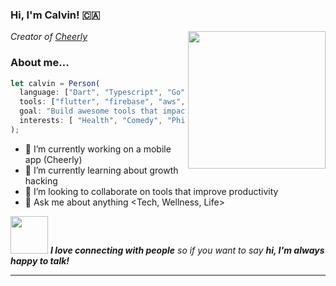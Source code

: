 ### Hi, I'm Calvin! 🇨🇦
<img align='right' src="https://media.giphy.com/media/pALw8LdftuqAw/giphy.gif" width="220">
<p><em>Creator of <a href="https://www.cheerly.app/">Cheerly</a></em></p>

### About me...  

```javascript
let calvin = Person(
  language: ["Dart", "Typescript", "Go", "Bash"],
  tools: ["flutter", "firebase", "aws", "docker", "gcloud", "Everything else"],
  goal: "Build awesome tools that impact the world.",
  interests: [ "Health", "Comedy", "Philosophy", "Music"]
);
```

- 🔭 I’m currently working on a mobile app (Cheerly)
- 🌱 I’m currently learning about growth hacking
- 👯 I’m looking to collaborate on tools that improve productivity
- 💬 Ask me about anything <Tech, Wellness, Life>

<img src="https://media.giphy.com/media/LnQjpWaON8nhr21vNW/giphy.gif" width="60"> <em><b>I love connecting with people</b> so if you want to say <b>hi, I'm always happy to talk!</b></em>

---
